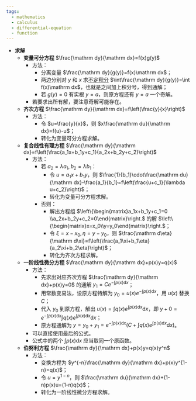 ```yaml
---
tags:
  - mathematics
  - calculus
  - differential-equation
  - function
---
```

- **求解**
	- **变量可分方程** $\frac{\mathrm dy}{\mathrm dx}=f(x)g(y)$
		- 方法：
			- 分离变量 $\frac{\mathrm dy}{g(y)}=f(x)\mathrm dx$；
			- 两边分别对 $y$ 和 $x$ 求[不定积分](/pages/mathematics/calculus/indefinite-integral.md) $\int\frac{\mathrm dy}{g(y)}=\int f(x)\mathrm dx$，也就是之间加上积分号，得到通解；
			- 若 $g(y)=0$ 有实根 $y=a$，则原方程还有 $y=a$ 一个奇解。
		- 若要求出所有解，要注意奇解可能存在。
	- **齐次方程** $\frac{\mathrm dy}{\mathrm dx}=f\left(\frac{y}{x}\right)$
		- 方法：
			- 令 $u=\frac{y}{x}$，则 $x\frac{\mathrm du}{\mathrm dx}=f(u)-u$；
			- 转化为变量可分方程求解。
	- **复合线性有理方程** $\frac{\mathrm dy}{\mathrm dx}=f\left(\frac{a_1x+b_1y+c_1}{a_2x+b_2y+c_2}\right)$
		- 方法：
			- 若 $a_2=\lambda a_1,b_2=\lambda b_1$：
				- 令 $u=a_1x+b_1y$，则 $\frac{1}{b_1}\cdot\frac{\mathrm du}{\mathrm dx}-\frac{a_1}{b_1}=f\left(\frac{u+c_1}{\lambda u+c_2}\right)$；
				- 转化为变量可分方程求解。
			- 否则：
				- 解出方程组 $\left\{\begin{matrix}a_1x+b_1y+c_1=0 \\a_2x+b_2y+c_2=0\end{matrix}\right.$ 的解 $\left\{\begin{matrix}x=x_0\\y=y_0\end{matrix}\right.$；
				- 令 $\xi=x-x_0,\eta=y-y_0$，则 $\frac{\mathrm d\eta}{\mathrm d\xi}=f\left(\frac{a_1\xi+b_1\eta}{a_2\xi+b_2\eta}\right)$；
				- 转化为齐次方程求解。
	- **一阶线性微分方程** $\frac{\mathrm dy}{\mathrm dx}+p(x)y=q(x)$
		- 方法：
			- 先求出对应齐次方程 $\frac{\mathrm dy}{\mathrm dx}+p(x)y=0$ 的通解 $y_1=Ce^{-\int p(x)\mathrm dx}$；
			- 用常数变易法，设原方程特解为 $y_0=u(x)e^{-\int p(x)\mathrm dx}$，用 $u(x)$ 替换 $C$；
			- 代入 $y_0$ 到原方程，解出 $u(x)=\int q(x)e^{\int p(x)\mathrm dx}\mathrm dx$，即 $y+0=e^{-\int p(x)\mathrm dx}\int q(x)e^{\int p(x)\mathrm dx}\mathrm dx$；
			- 原方程通解为 $y=y_0+y_1=e^{-\int p(x)\mathrm dx}\left(C+\int q(x)e^{\int p(x)\mathrm dx}\mathrm dx\right)$。
		- 可以直接使用最后的公式。
		- 公式中的两个 $\int p(x)\mathrm dx$ 应当取同一个原函数。
	- **伯努利方程** $\frac{\mathrm dy}{\mathrm dx}+p(x)y=q(x)y^n$
		- 方法：
			- 变换方程为 $y^{-n}\frac{\mathrm dy}{\mathrm dx}+p(x)y^{1-n}=q(x)$；
			- 令 $u=y^{1-n}$，则 $\frac{\mathrm du}{\mathrm dx}+(1-n)p(x)u=(1-n)q(x)$；
			- 转化为一阶线性微分方程求解。
